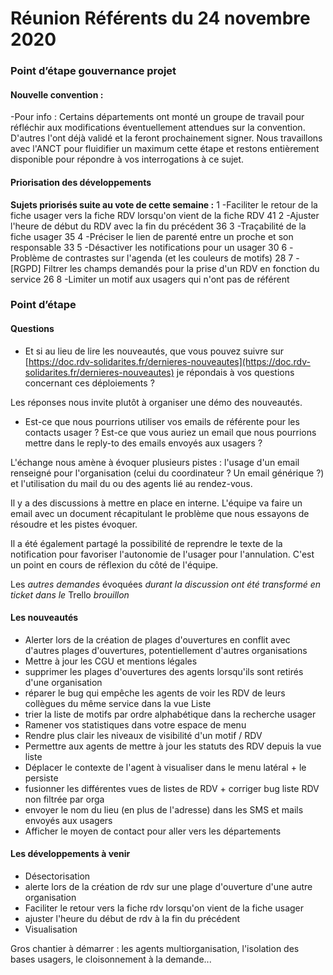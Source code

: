 # Réunion Référents du 24 novembre 2020

### Point d’étape gouvernance projet

#### Nouvelle convention :

-Pour info : Certains départements ont monté un groupe de travail pour réfléchir aux modifications éventuellement attendues sur la convention. D'autres l'ont déjà validé et la feront prochainement signer. Nous travaillons avec l'ANCT pour fluidifier un maximum cette étape et restons entièrement disponible pour répondre à vos interrogations à ce sujet.

#### Priorisation des développements

**Sujets priorisés suite au vote de cette semaine :** 1 -Faciliter le retour de la fiche usager vers la fiche RDV lorsqu'on vient de la fiche RDV 41 2 -Ajuster l'heure de début du RDV avec la fin du précédent 36 3 -Traçabilité de la fiche usager 35 4 -Préciser le lien de parenté entre un proche et son responsable 33 5 -Désactiver les notifications pour un usager 30 6 -Problème de contrastes sur l'agenda \(et les couleurs de motifs\) 28 7 -\[RGPD\] Filtrer les champs demandés pour la prise d'un RDV en fonction du service 26 8 -Limiter un motif aux usagers qui n'ont pas de référent

### Point d’étape

#### Questions

* Et si au lieu de lire les nouveautés, que vous pouvez suivre sur [https://doc.rdv-solidarites.fr/dernieres-nouveautes](https://doc.rdv-solidarites.fr/dernieres-nouveautes) je répondais à vos questions concernant ces déploiements ?

Les réponses nous invite plutôt à organiser une démo des nouveautés.

* Est-ce que nous pourrions utiliser vos emails de référente pour les contacts usager ? Est-ce que vous auriez un email que nous pourrions mettre dans le reply-to des emails envoyés aux usagers ?

L'échange nous amène à évoquer plusieurs pistes : l'usage d'un email renseigné pour l'organisation \(celui du coordinateur ? Un email générique ?\) et l'utilisation du mail du ou des agents lié au rendez-vous.

Il y a des discussions à mettre en place en interne. L'équipe va faire un email avec un document récapitulant le problème que nous essayons de résoudre et les pistes évoquer.

Il a été également partagé la possibilité de reprendre le texte de la notification pour favoriser l'autonomie de l'usager pour l'annulation. C'est un point en cours de réflexion du côté de l'équipe.

Les _autres demandes_ évoquées _durant la discussion ont été transformé en ticket dans le_ Trello _brouillon_

#### Les nouveautés

* Alerter lors de la création de plages d'ouvertures en conflit avec d'autres plages d'ouvertures, potentiellement d'autres organisations
* Mettre à jour les CGU et mentions légales
* supprimer les plages d'ouvertures des agents lorsqu'ils sont retirés d'une organisation
* réparer le bug qui empêche les agents de voir les RDV de leurs collègues du même service dans la vue Liste
* trier la liste de motifs par ordre alphabétique dans la recherche usager
* Ramener vos statistiques dans votre espace de menu
* Rendre plus clair les niveaux de visibilité d'un motif / RDV
* Permettre aux agents de mettre à jour les statuts des RDV depuis la vue liste
* Déplacer le contexte de l'agent à visualiser dans le menu latéral + le persiste
* fusionner les différentes vues de listes de RDV + corriger bug liste RDV non filtrée par orga
* envoyer le nom du lieu \(en plus de l'adresse\) dans les SMS et mails envoyés aux usagers
* Afficher le moyen de contact pour aller vers les départements

#### Les développements à venir

* Désectorisation
* alerte lors de la création de rdv sur une plage d'ouverture d'une autre organisation
* Faciliter le retour vers la fiche rdv lorsqu'on vient de la fiche usager
* ajuster l'heure du début de rdv à la fin du précédent
* Visualisation 

Gros chantier à démarrer : les agents multiorganisation, l'isolation des bases usagers, le cloisonnement à la demande...

